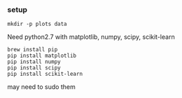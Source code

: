 ### setup
`mkdir -p plots data`


Need python2.7 with matplotlib, numpy, scipy, scikit-learn
```
brew install pip
pip install matplotlib
pip install numpy
pip install scipy
pip install scikit-learn
```
may need to sudo them
